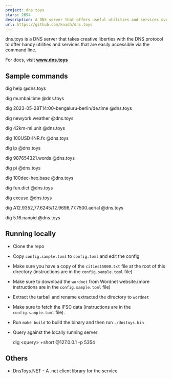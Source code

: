 ```yaml
---
project: dns.toys
stars: 2694
description: A DNS server that offers useful utilities and services over the DNS protocol. Weather, world time, unit conversion etc.
url: https://github.com/knadh/dns.toys
---
```


dns.toys is a DNS server that takes creative liberties with the DNS protocol to offer handy utilities and services that are easily accessible via the command line.

For docs, visit **www.dns.toys**

Sample commands
---------------

dig help @dns.toys

dig mumbai.time @dns.toys

dig 2023-05-28T14:00-bengaluru-berlin/de.time @dns.toys

dig newyork.weather @dns.toys

dig 42km-mi.unit @dns.toys

dig 100USD-INR.fx @dns.toys

dig ip @dns.toys

dig 987654321.words @dns.toys

dig pi @dns.toys

dig 100dec-hex.base @dns.toys

dig fun.dict @dns.toys

dig excuse @dns.toys

dig A12.9352,77.6245/12.9698,77.7500.aerial @dns.toys

dig 5.16.nanoid @dns.toys 

Running locally
---------------

-   Clone the repo
-   Copy `config.sample.toml` to `config.toml` and edit the config
-   Make sure you have a copy of the `cities15000.txt` file at the root of this directory (instructions are in the `config.sample.toml` file)
-   Make sure to download the `wordnet` from Wordnet website.(more instructions are in the `config.sample.toml` file)
-   Extract the tarball and rename extracted the directory to `wordnet`
-   Make sure to fetch the IFSC data (instructions are in the `config.sample.toml` file).
-   Run `make build` to build the binary and then run `./dnstoys.bin`
-   Query against the locally running server

    dig <query\> +short @127.0.0.1 -p 5354

Others
------

-   DnsToys.NET - A .net client library for the service.
